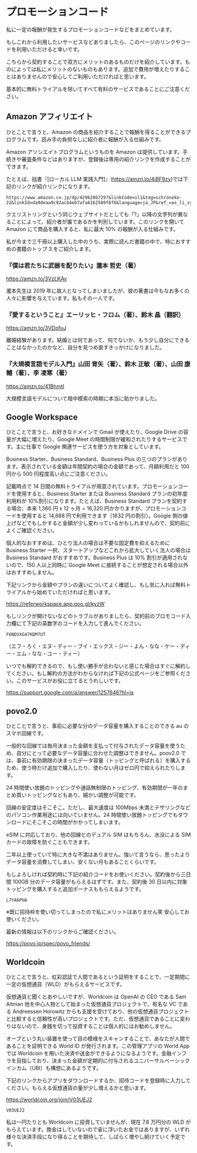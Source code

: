 # プロモーションコード

私に一定の報酬が発生するプロモーションコードなどをまとめています。

もしこれから利用したいサービスなどありましたら、このページのリンクやコードを利用いただけると幸いです。

こちらから契約することで双方にメリットのあるものだけを紹介しています。ものによっては私にメリットのないものもあります。追加で費用が増えたりすることはありませんので安心してご利用いただければと思います。

基本的に無料トライアルを除いてすべて有料のサービスであることにご注意ください。

## Amazon アフィリエイト

ひとことで言うと、Amazon の商品を紹介することで報酬を得ることができるプログラムです。読み手の負担なしに紹介者に報酬が入る仕組みです。

Amazon アソシエイトプログラムというものを Amazon は提供しています。手続きや審査条件などはありますが、登録後は専用の紹介リンクを作成することができます。

たとえば、拙書『[ローカル LLM 実践入門]』(https://amzn.to/4iBF9zy)では下記のリンクが紹介リンクになります。

```
https://www.amazon.co.jp/dp/4296206729?&linkCode=sl1&tag=schroneko-22&linkId=da9deaa9c92acb4eb7afa61b2589f6f6&language=ja_JP&ref_=as_li_ss_tl
```

クエリストリングという同じウェブサイトだとしても「?」以降の文字列が異なることによって、紹介者が誰であるかを判別しています。このリンクを開いて Amazon にて商品を購入すると、私に最大 10% の報酬が入る仕組みです。

私が今まで三千冊以上購入した中のうち、実際に読んだ書籍の中で、特におすすめの書籍のトップ 3 をご紹介します。

### 『僕は君たちに武器を配りたい』瀧本 哲史（著）

https://amzn.to/3VzLKAv

瀧本先生は 2019 年に故人となってしまいましたが、彼の著書は今もなお多くの人々に影響を与えています。私もその一人です。

### 『愛するということ』エーリッヒ・フロム（著）、鈴木 晶（翻訳）

https://amzn.to/3VDpfuJ

離婚経験があります。結婚とは何であって、何でないか、もう少し自分にできることはなかったのかなど、自分を見つめ直すきっかけになりました。

### 『大規模言語モデル入門』山田 育矢（著）、鈴木 正敏（著）、山田 康輔（著）、李 凌寒（著）

https://amzn.to/41BhmtI

大規模言語モデルについて暗中模索の時期に本当に助かりました。

## Google Workspace

ひとことで言うと、お好きなドメインで Gmail が使えたり、Google Drive の容量が大幅に増えたり、Google Meet の時間制限が緩和されたりするサービスです。主に仕事で Google 関連サービスを使う方を対象としています。

Business Starter、Business Standard、Business Plus の三つのプランがあります。表示されている金額は年間契約の場合の金額であって、月額利用だと 100 円から 500 円程度高い点にご注意ください。

記載時点で 14 日間の無料トライアルが用意されています。プロモーションコードを使用すると、Business Starter または Business Standard プランの初年度利用料が 10%割引になります。たとえば、Business Standard プランを契約する場合、本来 1,360 円 x 12 ヶ月 = 16,320 円かかりますが、プロモーションコードを使用すると 14,688 円で利用できます（1632 円の割引）。Google 側の値上げなどでもしかすると金額が少し変わっているかもしれませんので、契約前によくご確認ください。

個人的なおすすめは、ひとり法人の場合は不要な固定費を抑えるために Business Starter 一択、スタートアップなどこれから拡大していく法人の場合は Business Standard がおすすめです。Business Plus は 10% 割引が適用されないので、150 人以上同時に Google Meet に接続することが想定される場合以外はおすすめしません。

下記リンクから金額やプランの違いについてよく確認し、もし気に入れば無料トライアルから始めていただければと思います。

https://referworkspace.app.goo.gl/kyzW

もしリンクが開けないなどのトラブルがありましたら、契約前のプロモコード入力欄にて下記の英数字のコードを入力して進んでください。

```
F6NDVXG47KDM7UT
```

（エフ・ろく・エヌ・ディー・ブイ・エックス・ジー・よん・なな・ケー・ディー・エム・なな・ユー・ティー）

いつでも解約できるので、もし使い勝手が合わないと感じた場合はすぐに解約してください。もし解約の方法がわからなければ下記の公式ページをご参照ください。このサービスがお役に立てるとうれしいです。

https://support.google.com/a/answer/1257646?hl=ja

## povo2.0

ひとことで言うと、事前に必要な分のデータ容量を購入することのできる au のスマホ回線です。

一般的な回線では毎月決まった金額を支払って付与されたデータ容量を使うため、自分にとって必要なデータ容量に合わせた調整はできません。poov2.0 では、事前に有効期限の決まったデータ容量（トッピングと呼ばれる）を購入するため、使う時だけ追加で購入したり、使わない月はゼロ円で抑えられたりします。

24 時間使い放題のトッピングや通話無制限のトッピング、有効期間が一年のまとめ買いトッピングなどもあり、細かい調整が可能です。

回線の安定度はそこそこ。ただし、最大速度は 100Mbps 未満とテザリングなどのパソコン作業用途には向いていません。24 時間使い放題トッピングでもダウンロードにそこそこの時間がかかってしまいます。

eSIM に対応しており、他の回線とのデュアル SIM はもちろん、水没による SIM カードの故障を防ぐこともできます。

二年以上使っていて特に大きな不満はありません。強いて言うなら、思ったよりデータ容量を消費してしまい、安くない月もあることくらいです。

もしよろしければ契約時に下記の紹介コードをお使いください。契約後から三日間 100GB 分のデータ容量がもらえるはずです。また、契約後 30 日以内に対象トッピングを購入すると追加ボーナスももらえるようです。

```
L7YA6PUA
```

※既に招待枠を使い切ってしまったので私にメリットはありません笑 安心してお使いください。

最新の情報は以下のリンクからご確認ください。

https://povo.jp/spec/povo_friends/

## Worldcoin

ひとことで言うと、虹彩認証で人間であるという証明をすることで、一定期間に一定の仮想通貨（WLD）がもらえるサービスです。

仮想通貨と聞くとあやしいですが、Worldcoin は OpenAI の CEO である Sam Altman 他を中心人物として始まった仮想通貨プロジェクトで、有名な VC である Andreessen Horowitz からも支援を受けており、他の仮想通貨プロジェクトと比較すると信頼性が高いプロジェクトです。ただ、仮想通貨であることに変わりはないので、身銭を切って投資することは個人的にはお勧めしません。

オーブという丸い装置を使って目の模様をスキャンすることで、あなたが人間であることを証明できる World ID が発行されます。この管理アプリの World App では Worldcoin を用いた決済や送金ができるようになるようです。金融インフラを目指しており、決まった金額が定期的に付与されるユニバーサルベーシックインカム（UBI）も構想にあるようです。

下記のリンクからアプリをダウンロードするか、招待コードを登録時に入力してください。もらえる仮想通貨の量が少し増えるかと思います。

https://worldcoin.org/join/V03UEJ2

```
V03UEJ2
```

私は一円たりとも Worldcoin に投資していませんが、現在 7.8 万円分の WLD がもらえています。換金はしていないので宙に浮いたお金ではありますが、いずれ様々な決済手段になり得ることを期待して、しばらく増やし続けていく予定です。
